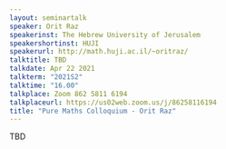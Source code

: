 ```yaml
---
layout: seminartalk
speaker: Orit Raz
speakerinst: The Hebrew University of Jerusalem
speakershortinst: HUJI
speakerurl: http://math.huji.ac.il/~oritraz/
talktitle: TBD
talkdate: Apr 22 2021
talkterm: "2021S2"
talktime: "16.00"
talkplace: Zoom 862 5811 6194
talkplaceurl: https://us02web.zoom.us/j/86258116194
title: "Pure Maths Colloquium - Orit Raz"
---
```


 TBD
